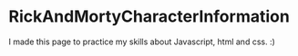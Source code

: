 # RickAndMortyCharacterInformation
I made this page to practice my skills about Javascript, html and css.  :)

